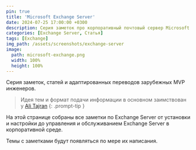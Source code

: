 ```yaml
---
pin: true
title: 'Microsoft Exchange Server'
date: 2024-07-25 17:00:00 +0300
description: Серия заметок про корпоративный почтовый сервер Microsoft Exchange Server
categories: [Exchange Server, Статья]
tags: [Exchange]
img_path: /assets/screenshots/exchange-server
image:
  path: microsoft-exchange.png
  width: 100%
  height: 100%
---
```


Серия заметок, статей и адаптированных переводов зарубежных MVP инженеров.

>Идея тем и формат подачи информации в основном заимствован у [Ali Tajran](https://www.alitajran.com)
{: .prompt-tip }

На этой странице собраны все заметки по Exchange Server от установки и настройки до управления и обслуживанием Exchange Server в корпоративной среде.

Темы с заметками будут появляться по мере их написания. 